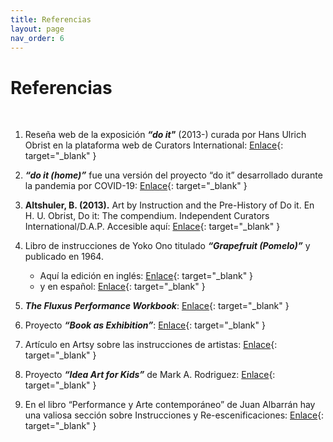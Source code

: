 ```yaml
---
title: Referencias
layout: page
nav_order: 6
---
```



# Referencias
<br />

1. Reseña web de la exposición **_“do it"_** (2013-) curada por Hans Ulrich Obrist en la plataforma web de Curators International: [Enlace](https://curatorsintl.org/exhibitions/18072-do-it-2013){: target="_blank" }

3. **_“do it (home)”_** fue una versión del proyecto “do it” desarrollado durante la pandemia por COVID-19: [Enlace](https://curatorsintl.org/records/20290-do-it-home){: target="_blank" } 

4. **Altshuler, B. (2013).** Art by Instruction and the Pre-History of Do it. En H. U. Obrist, Do it: The compendium. Independent Curators International/D.A.P. Accesible aquí: [Enlace](https://www.charlesgmiller.com/teaching/177/DOIT.pdf){: target="_blank" }

5. Libro de instrucciones de Yoko Ono titulado **_“Grapefruit (Pomelo)”_** y publicado en 1964.
  
    - Aquí la edición en inglés:  [Enlace](https://monoskop.org/images/6/64/Ono_Yoko_Grapefruit_A_Book_of_Instructions_and_Drawings_2000.pdf){: target="_blank" }
    - y en español: [Enlace](https://monoskop.org/images/8/83/Ono_Yoko_Pomelo_Un_libro_de_instrucciones_de_Yoko_Ono.pdf){: target="_blank" }

6. **_The Fluxus Performance Workbook_**: [Enlace](https://www.thing.net/~grist/ld/fluxusworkbook.pdf){: target="_blank" }

7. Proyecto **_“Book as Exhibition”_**: [Enlace](https://book-as-exhibition.org/){: target="_blank" }

8. Artículo en Artsy sobre las instrucciones de artistas: [Enlace](https://www.artsy.net/article/artsy-editorial-understanding-11-great-artists-instructions-left){: target="_blank" }

9. Proyecto **_“Idea Art for Kids”_** de Mark A. Rodriguez: [Enlace](https://zolo.press/books/idea-art-for-kids){: target="_blank" }
    
10. En el libro “Performance y Arte contemporáneo” de Juan Albarrán hay una valiosa sección sobre Instrucciones y Re-escenificaciones: [Enlace](https://catedra.com/libro/basicos-arte-catedra/performance-y-arte-contemporaneo-juan-albarran-9788437640341){: target="_blank" }
